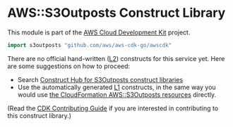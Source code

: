 # AWS::S3Outposts Construct Library

This module is part of the [AWS Cloud Development Kit](https://github.com/aws/aws-cdk) project.

```go
import s3outposts "github.com/aws/aws-cdk-go/awscdk"
```

<!--BEGIN CFNONLY DISCLAIMER-->

There are no official hand-written ([L2](https://docs.aws.amazon.com/cdk/latest/guide/constructs.html#constructs_lib)) constructs for this service yet. Here are some suggestions on how to proceed:

* Search [Construct Hub for S3Outposts construct libraries](https://constructs.dev/search?q=s3outposts)
* Use the automatically generated [L1](https://docs.aws.amazon.com/cdk/latest/guide/constructs.html#constructs_l1_using) constructs, in the same way you would use [the CloudFormation AWS::S3Outposts resources](https://docs.aws.amazon.com/AWSCloudFormation/latest/UserGuide/AWS_S3Outposts.html) directly.

(Read the [CDK Contributing Guide](https://github.com/aws/aws-cdk/blob/master/CONTRIBUTING.md) if you are interested in contributing to this construct library.)

<!--END CFNONLY DISCLAIMER-->
